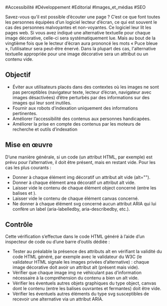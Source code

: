 
#Accessibilité #Développement #Editorial #Images_et_médias #SEO

Savez-vous qu’il est possible d’écouter une page ? C’est ce que font toutes les personnes équipées d’un logiciel lecteur d’écran, ce qui est souvent le cas des personnes malvoyantes et non-voyantes. Ce logiciel leur lit les pages web. Si vous avez indiqué une alternative textuelle pour chaque image décorative, celle-ci sera systématiquement lue. Mais au bout de la vingtième fois que le lecteur d’écran aura prononcé les mots « Puce bleue », l’utilisateur sera peut-être énervé. Dans la plupart des cas, l'alternative textuelle appropriée pour une image décorative sera un attribut ou un contenu vide.


## Objectif

* Éviter aux utilisateurs placés dans des contextes où les images ne sont pas perceptibles (navigateur texte, lecteur d’écran, navigateur avec images désactivées) d’être perturbés par des informations sur des images qui leur sont inutiles.
* Fournir aux robots d’indexation uniquement des informations pertinentes.
* Améliorer l’accessibilité des contenus aux personnes handicapées.
* Améliorer la prise en compte des contenus par les moteurs de recherche et outils d’indexation

## Mise en œuvre

D’une manière générale, si un code (un attribut HTML, par exemple) est prévu pour l’alternative, il doit être présent, mais en restant vide. Pour les cas les plus courants :

* Donner à chaque élément img décoratif un attribut alt vide (alt="").
* Donner à chaque élément area décoratif un attribut alt vide.
* Laisser vide le contenu de chaque élément object concerné (entre les balises <object> et </object>).
* Laisser vide le contenu de chaque élément canvas concerné.
* Ne donner à chaque élément svg concerné aucun attribut ARIA qui lui confère un label (aria-labelledby, aria-describedby, etc.).

## Contrôle

Cette vérification s’effectue dans le code HTML généré à l’aide d’un inspecteur de code ou d’une barre d’outils dédiée :

* Tester au préalable la présence des attributs alt en vérifiant la validité du code HTML généré, par exemple avec le validateur du W3C (le validateur HTML signale les images privées d’alternative) : chaque image décorative doit avoir un attribut alt (présent mais vide).
* Vérifier que chaque image img ne véhiculant pas d’information nécessaire à la compréhension du contenu a bien un alt vide.
* Vérifier les éventuels autres objets graphiques du type object, canvas dont le contenu (entre les balises ouvrantes et fermantes) doit être vide.
* Vérifier les éventuels autres éléments du type svg susceptibles de recevoir une alternative via un attribut ARIA.

